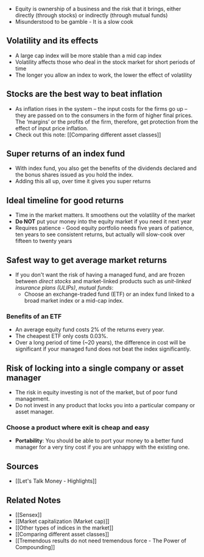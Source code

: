 - Equity is ownership of a business and the risk that it brings, either directly (through stocks) or indirectly (through mutual funds)
- Misunderstood to be gamble - It is a slow cook

## Volatility and its effects
- A large cap index will be more stable than a mid cap index
- Volatility affects those who deal in the stock market for short periods of time
- The longer you allow an index to work, the lower the effect of volatility

## Stocks are the best way to beat inflation
- As inflation rises in the system – the input costs for the firms go up – they are passed on to the consumers in the form of higher final prices. The ‘margins’ or the profits of the firm, therefore, get protection from the effect of input price inflation. 
- Check out this note: [[Comparing different asset classes]]

## Super returns of an index fund
- With index fund, you also get the benefits of the dividends declared and the bonus shares issued as you hold the index.
- Adding this all up, over time it gives you super returns

## Ideal timeline for good returns
- Time in the market matters. It smoothens out the volatility of the market
- **Do NOT** put your money into the equity market if you need it next year
- Requires patience - Good equity portfolio needs five years of patience, ten years to see consistent returns, but actually will slow-cook over fifteen to twenty years

## Safest way to get average market returns
- If you don't want the risk of having a managed fund, and are frozen between *direct stocks* and market-linked products such as *unit-linked insurance plans (ULIPs)*, *mutual funds*:
	- Choose an exchange-traded fund (ETF) or an index fund linked to a broad market index or a mid-cap index.

### Benefits of an ETF
- An average equity fund costs 2% of the returns every year.
- The cheapest ETF only costs 0.03%.
- Over a long period of time (~20 years), the difference in cost will be significant if your managed fund does not beat the index significantly.

## Risk of locking into a single company or asset manager
- The risk in equity investing is not of the market, but of poor fund management.
- Do not invest in any product that locks you into a particular company or asset manager.

### Choose a product where exit is cheap and easy
- **Portability**: You should be able to port your money to a better fund manager for a very tiny cost if you are unhappy with the existing one.

## Sources
- [[Let's Talk Money - Highlights]]

## Related Notes
- [[Sensex]]
- [[Market capitalization (Market cap)]]
- [[Other types of indices in the market]]
- [[Comparing different asset classes]]
- [[Tremendous results do not need tremendous force - The Power of Compounding]]